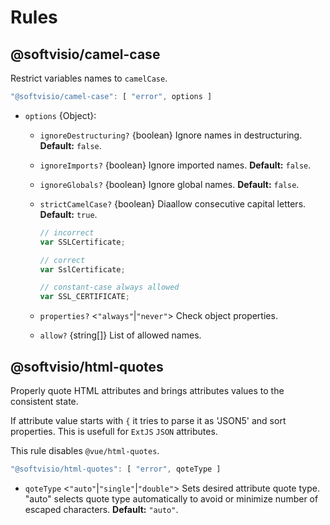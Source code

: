 # Rules

## @softvisio/camel-case

Restrict variables names to `camelCase`.

```javascript
"@softvisio/camel-case": [ "error", options ]
```

- `options` {Object}:
    - `ignoreDestructuring?` {boolean} Ignore names in destructuring. **Default:** `false`.

    - `ignoreImports?` {boolean} Ignore imported names. **Default:** `false`.

    - `ignoreGlobals?` {boolean} Ignore global names. **Default:** `false`.

    - `strictCamelCase?` {boolean} Diaallow consecutive capital letters. **Default:** `true`.

        ```javascript
        // incorrect
        var SSLCertificate;

        // correct
        var SslCertificate;

        // constant-case always allowed
        var SSL_CERTIFICATE;
        ```

    - `properties?` <`"always"`|`"never"`> Check object properties.

    - `allow?` {string\[]} List of allowed names.

## @softvisio/html-quotes

Properly quote HTML attributes and brings attributes values to the consistent state.

If attribute value starts with `{` it tries to parse it as 'JSON5' and sort properties. This is usefull for `ExtJS` `JSON` attributes.

This rule disables `@vue/html-quotes`.

```javascript
"@softvisio/html-quotes": [ "error", qoteType ]
```

- `qoteType` <`"auto"`|`"single"`|`"double"`> Sets desired attribute quote type. "auto" selects quote type automatically to avoid or minimize number of escaped characters. **Default:** `"auto"`.
